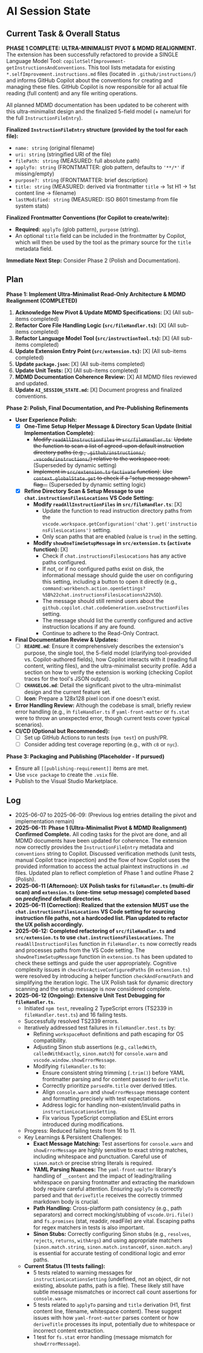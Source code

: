 <!-- filepath: d:\\Projects\\copilot-self-improvement\\AgentOps\\AI_SESSION_STATE.md -->
# AI Session State

## Current Task & Overall Status
**PHASE 1 COMPLETE: ULTRA-MINIMALIST PIVOT & MDMD REALIGNMENT.**
The extension has been successfully refactored to provide a SINGLE Language Model Tool: `copilotSelfImprovement-getInstructionsAndConventions`. This tool lists metadata for existing `*.selfImprovement.instructions.md` files (located in `.github/instructions/`) and informs GitHub Copilot about the conventions for creating and managing these files. GitHub Copilot is now responsible for all actual file reading (full content) and any file writing operations.

All planned MDMD documentation has been updated to be coherent with this ultra-minimalist design and the finalized 5-field model (+ name/uri for the full `InstructionFileEntry`).

**Finalized `InstructionFileEntry` structure (provided by the tool for each file):**
*   `name: string` (original filename)
*   `uri: string` (stringified URI of the file)
*   `filePath: string` (MEASURED: full absolute path)
*   `applyTo: string` (FRONTMATTER: glob pattern, defaults to `'**/*'` if missing/empty)
*   `purpose?: string` (FRONTMATTER: brief description)
*   `title: string` (MEASURED: derived via frontmatter `title` -> 1st H1 -> 1st content line -> filename)
*   `lastModified: string` (MEASURED: ISO 8601 timestamp from file system stats)

**Finalized Frontmatter Conventions (for Copilot to create/write):**
*   **Required:** `applyTo` (glob pattern), `purpose` (string).
*   An optional `title` field can be included in the frontmatter by Copilot, which will then be used by the tool as the primary source for the `title` metadata field.

**Immediate Next Step:** Consider Phase 2 (Polish and Documentation).

## Plan

**Phase 1: Implement Ultra-Minimalist Read-Only Architecture & MDMD Realignment (COMPLETED)**

1.  **Acknowledge New Pivot & Update MDMD Specifications:** [X] (All sub-items completed)
2.  **Refactor Core File Handling Logic (`src/fileHandler.ts`):** [X] (All sub-items completed)
3.  **Refactor Language Model Tool (`src/instructionTool.ts`):** [X] (All sub-items completed)
4.  **Update Extension Entry Point (`src/extension.ts`):** [X] (All sub-items completed)
5.  **Update `package.json`:** [X] (All sub-items completed)
6.  **Update Unit Tests:** [X] (All sub-items completed)
7.  **MDMD Documentation Coherence Review:** [X] All MDMD files reviewed and updated.
8.  **Update `AI_SESSION_STATE.md`:** [X] Document progress and finalized conventions.

**Phase 2: Polish, Final Documentation, and Pre-Publishing Refinements**
*   **User Experience Polish:**
    *   [X] **One-Time Setup Helper Message & Directory Scan Update (Initial Implementation Complete)**:
        *   ~~Modify `readAllInstructionFiles` in `src/fileHandler.ts`~~: ~~Update the function to scan a list of agreed-upon default instruction directory paths (e.g., `.github/instructions/`, `.vscode/instructions/`) relative to the workspace root.~~ (Superseded by dynamic setting)
        *   ~~Implement in `src/extension.ts` (`activate` function)~~: ~~Use `context.globalState.get` to check if a "setup message shown" flag...~~ (Superseded by dynamic setting logic)
    *   [X] **Refine Directory Scan & Setup Message to use `chat.instructionsFilesLocations` VS Code Setting:**
        *   **Modify `readAllInstructionFiles` in `src/fileHandler.ts`**: [X]
            *   Update the function to read instruction directory paths from the `vscode.workspace.getConfiguration('chat').get('instructionsFilesLocations')` setting.
            *   Only scan paths that are enabled (value is `true`) in the setting.
        *   **Modify `showOneTimeSetupMessage` in `src/extension.ts` (`activate` function):** [X]
            *   Check if `chat.instructionsFilesLocations` has any active paths configured.
            *   If not, or if no configured paths exist on disk, the informational message should guide the user on configuring this setting, including a button to open it directly (e.g., `command:workbench.action.openSettings?%5B%22chat.instructionsFilesLocations%22%5D`).
            *   The message should still remind users about the `github.copilot.chat.codeGeneration.useInstructionFiles` setting.
            *   The message should list the currently configured and active instruction locations if any are found.
            *   Continue to adhere to the Read-Only Contract.
*   **Final Documentation Review & Updates:**
    *   [ ] **`README.md`**: Ensure it comprehensively describes the extension's purpose, the single tool, the 5-field model (clarifying tool-provided vs. Copilot-authored fields), how Copilot interacts with it (reading full content, writing files), and the ultra-minimalist security profile. Add a section on how to verify the extension is working (checking Copilot traces for the tool's JSON output).
    *   [ ] **`CHANGELOG.md`**: Detail the significant pivot to the ultra-minimalist design and the current feature set.
    *   [ ] **Icon**: Prepare a 128x128 pixel icon if one doesn't exist.
*   **Error Handling Review:** Although the codebase is small, briefly review error handling (e.g., in `fileHandler.ts` if `yaml-front-matter` or `fs.stat` were to throw an unexpected error, though current tests cover typical scenarios).
*   **CI/CD (Optional but Recommended):**
    *   [ ] Set up GitHub Actions to run tests (`npm test`) on push/PR.
    *   [ ] Consider adding test coverage reporting (e.g., with `c8` or `nyc`).

**Phase 3: Packaging and Publishing (Placeholder - If pursued)**
*   Ensure all `[[publishing-requirement]]` items are met.
*   Use `vsce package` to create the `.vsix` file.
*   Publish to the Visual Studio Marketplace.

## Log
- 2025-06-07 to 2025-06-09: (Previous log entries detailing the pivot and implementation remain)
- **2025-06-11: Phase 1 (Ultra-Minimalist Pivot & MDMD Realignment) Confirmed Complete.** All coding tasks for the pivot are done, and all MDMD documents have been updated for coherence. The extension now correctly provides the `InstructionFileEntry` metadata and `conventions` string to Copilot. Discussed verification methods (unit tests, manual Copilot trace inspection) and the flow of how Copilot uses the provided information to access the actual plaintext instructions in `.md` files. Updated plan to reflect completion of Phase 1 and outline Phase 2 (Polish).
- **2025-06-11 (Afternoon): UX Polish tasks for `fileHandler.ts` (multi-dir scan) and `extension.ts` (one-time setup message) completed based on *predefined* default directories.**
- **2025-06-11 (Correction): Realized that the extension MUST use the `chat.instructionsFilesLocations` VS Code setting for sourcing instruction file paths, not a hardcoded list. Plan updated to refactor the UX polish accordingly.**
- **2025-06-12: Completed refactoring of `src/fileHandler.ts` and `src/extension.ts` to use `chat.instructionsFilesLocations`.** The `readAllInstructionFiles` function in `fileHandler.ts` now correctly reads and processes paths from the VS Code setting. The `showOneTimeSetupMessage` function in `extension.ts` has been updated to check these settings and guide the user appropriately. Cognitive complexity issues in `checkForActiveConfiguredPaths` (in `extension.ts`) were resolved by introducing a helper function `checkAndFormatPath` and simplifying the iteration logic. The UX Polish task for dynamic directory scanning and the setup message is now considered complete.
- **2025-06-12 (Ongoing): Extensive Unit Test Debugging for `fileHandler.ts`.**
    *   Initiated `npm test`, revealing 2 TypeScript errors (TS2339 in `fileHandler.test.ts`) and 16 failing tests.
    *   Successfully resolved TS2339 errors.
    *   Iteratively addressed test failures in `fileHandler.test.ts` by:
        *   Refining `workspaceRoot` definitions and path escaping for OS compatibility.
        *   Adjusting Sinon stub assertions (e.g., `calledWith`, `calledWithExactly`, `sinon.match`) for `console.warn` and `vscode.window.showErrorMessage`.
        *   Modifying `fileHandler.ts` to:
            *   Ensure consistent string trimming (`.trim()`) before YAML frontmatter parsing and for content passed to `deriveTitle`.
            *   Correctly prioritize `parsedFm.title` over derived titles.
            *   Align `console.warn` and `showErrorMessage` message content and formatting precisely with test expectations.
            *   Address logic for handling non-existent/invalid paths in `instructionLocationsSetting`.
            *   Fix various TypeScript compilation and ESLint errors introduced during modifications.
    *   Progress: Reduced failing tests from 16 to 11.
    *   Key Learnings & Persistent Challenges:
        *   **Exact Message Matching:** Test assertions for `console.warn` and `showErrorMessage` are highly sensitive to exact string matches, including whitespace and punctuation. Careful use of `sinon.match` or precise string literals is required.
        *   **YAML Parsing Nuances:** The `yaml-front-matter` library's handling of `__content` and the impact of leading/trailing whitespace on parsing frontmatter and extracting the markdown body require careful attention. Ensuring `applyTo` is correctly parsed and that `deriveTitle` receives the correctly trimmed markdown body is crucial.
        *   **Path Handling:** Cross-platform path consistency (e.g., path separators) and correct mocking/stubbing of `vscode.Uri.file()` and `fs.promises` (stat, readdir, readFile) are vital. Escaping paths for regex matchers in tests is also important.
        *   **Sinon Stubs:** Correctly configuring Sinon stubs (e.g., `resolves`, `rejects`, `returns`, `withArgs`) and using appropriate matchers (`sinon.match.string`, `sinon.match.instanceOf`, `sinon.match.any`) is essential for accurate testing of conditional logic and error paths.
    *   **Current Status (11 tests failing):**
        *   5 tests related to warning messages for `instructionLocationsSetting` (undefined, not an object, dir not existing, absolute paths, path is a file). These likely still have subtle message mismatches or incorrect call count assertions for `console.warn`.
        *   5 tests related to `applyTo` parsing and `title` derivation (H1, first content line, filename, whitespace content). These suggest issues with how `yaml-front-matter` parses content or how `deriveTitle` processes its input, potentially due to whitespace or incorrect content extraction.
        *   1 test for `fs.stat` error handling (message mismatch for `showErrorMessage`).
